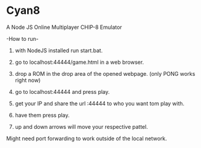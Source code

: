 # Cyan8
A Node JS Online Multiplayer CHIP-8 Emulator

-How to run-

1) with NodeJS installed run start.bat.

2) go to localhost:44444/game.html in a web browser.

3) drop a ROM in the drop area of the opened webpage. (only PONG works right now)

4) go to localhost:44444 and press play.

6) get your IP and share the url <your IP>:44444 to who you want tom play with.

7) have them press play.

8) up and down arrows will move your respective pattel.


Might need port forwarding to work outside of the local network.
